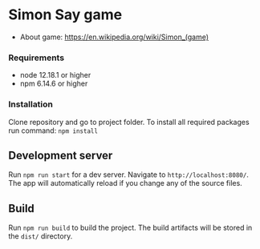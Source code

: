 
# Simon Say game
* About game: https://en.wikipedia.org/wiki/Simon_(game)


### Requirements
* node 12.18.1 or higher
* npm 6.14.6 or higher

### Installation
Clone repository and go to project folder. To install all required packages run command:
`npm install`

## Development server

Run `npm run start` for a dev server. Navigate to `http://localhost:8080/`. The app will automatically reload if you change any of the source files.

## Build

Run `npm run build` to build the project. The build artifacts will be stored in the `dist/` directory.